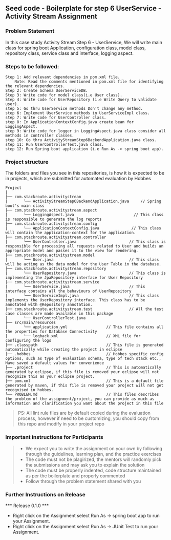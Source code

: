 ## Seed code - Boilerplate for step 6 UserService - Activity Stream Assignment

### Problem Statement

In this case study Activity Stream Step 6 - UserService, We will write main class for spring boot Application, configuration class, model class, repository class, service class and interface, logging aspect.

### Steps to be followed:

    Step 1: Add relevant dependencies in pom.xml file. 
        Note: Read the comments mentioned in pom.xml file for identifying the relevant dependencies.
    Step 2: Create Schema UserServiceDB.
    Step 3: Write code for model class(i.e User class).
    Step 4: Write code for UserRepository (i.e Write Query to validate user).
    step 5: Go thru UserService methods Don't change any method.
    step 6: Implement UserService methods in UserServiceImpl class.
    step 7: Write code for UserController class.
    step 8: In ApplicationContextConfig.java create bean for LoggingAspect.
    step 9: Write code for logger in LoggingAspect.java class consider all methods in controller classes.
    step 10: Go thru ActivityStreamStep6BackendApplication.java class.
    step 11: Run UserControllerTest.java class.
    step 12: Run Spring boot application (i.e Run As -> spring boot app).


### Project structure

The folders and files you see in this repositories, is how it is expected to be in projects, which are submitted for automated evaluation by Hobbes

    Project
	|
	├── com.stackroute.activitystream
	|	    └── ActivityStreamStep6BackendApplication.java     // Spring boot's main class
	├── com.stackroute.activitystream.aspect
	|	    └── LoggingAspect.java                          // This class is responsible to generate the log reports
	├── com.stackroute.activitystream.config	           
	|	    └── ApplicationContextConfig.java              // This class will contain the application-context for the application.
	├── com.stackroute.activitystream.controller
	|		└── UserController.java                       // This class is responsible for processing all requests related to User and builds an appropriate model and passes it to the view for rendering.
	├── com.stackroute.activitystream.model
	|		└── User.java                                 // This class will be acting as the data model for the User Table in the database.
	├── com.stackroute.activitystream.repository
	|		└── UserRepository.java                       // This class is implementing the JpaRepository interface for User Repository
	├── com.stackroute.activitystream.service
	|		└── UserService.java                          // This interface contains all the behaviours of UserRepository
	|		└── UserServiceImpl.java                      // This class implements the UserRepository interface. This class has to be annotated with @Repository annotation.
	├── com.stackroute.activitystream.test                // All the test case classes are made available in this package
	|		└── UserControllerTest.java
	├── src/main/resources
	|		└── application.yml                 // This file contains all the properties for Database Connectivity
	|		└── logback.xml                     // XML file for configuring the logs
	├── .classpath			                    // This file is generated automatically while creating the project in eclipse
	├── .hobbes   			                    // Hobbes specific config options, such as type of evaluation schema, type of tech stack etc., Have saved a default values for convenience
	├── .project			                    // This is automatically generated by eclipse, if this file is removed your eclipse will not recognize this as your eclipse project. 
	├── pom.xml 			                    // This is a default file generated by maven, if this file is removed your project will not get recognised in hobbes.
	└── PROBLEM.md  		                    // This files describes the problem of the assignment/project, you can provide as much as information and clarification you want about the project in this file

> PS: All lint rule files are by default copied during the evaluation process, however if need to be customizing, you should copy from this repo and modify in your project repo

### Important instructions for Participants
> - We expect you to write the assignment on your own by following through the guidelines, learning plan, and the practice exercises
> - The code must not be plagirized, the mentors will randomly pick the submissions and may ask you to explain the solution
> - The code must be properly indented, code structure maintained as per the boilerplate and properly commented
> - Follow through the problem statement shared with you

### Further Instructions on Release

*** Release 0.1.0 ***

- Right click on the Assignment select Run As -> spring boot app to run your Assignment.
- Right click on the Assignment select Run As -> JUnit Test to run your Assignment.